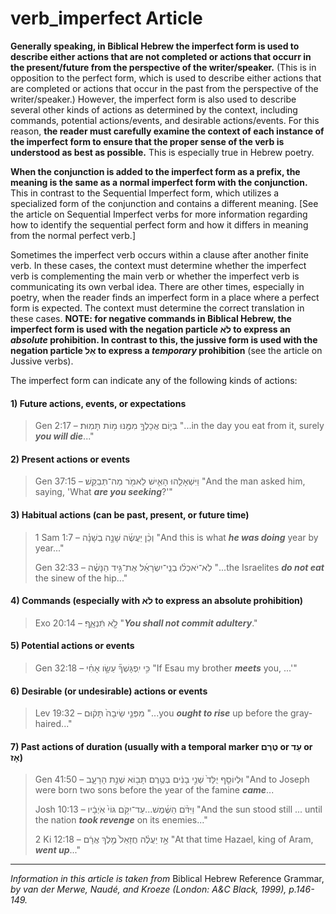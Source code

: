 # verb_imperfect Article
**Generally speaking, in Biblical Hebrew the imperfect form is used to describe either actions that are not completed or actions that occurr in the present/future from the perspective of the writer/speaker.**  (This is in opposition to the perfect form, which is used to describe either actions that are completed or actions that occur in the past from the perspective of the writer/speaker.)  However, the imperfect form is also used to describe several other kinds of actions as determined by the context, including commands, potential actions/events, and desirable actions/events.  For this reason, **the reader must carefully examine the context of each instance of the imperfect form to ensure that the proper sense of the verb is understood as best as possible.**  This is especially true in Hebrew poetry.

**When the conjunction is added to the imperfect form as a prefix, the meaning is the same as a normal imperfect form with the conjunction.**  This in contrast to the Sequential Imperfect form, which utilizes a specialized form of the conjunction and contains a different meaning.  [See the article on Sequential Imperfect verbs for more information regarding how to identify the sequential perfect form and how it differs in meaning from the normal perfect verb.]

Sometimes the imperfect verb occurs within a clause after another finite verb.  In these cases, the context must determine whether the imperfect verb is complementing the main verb or whether the imperfect verb is communicating its own verbal idea.  There are other times, especially in poetry, when the reader finds an imperfect form in a place where a perfect form is expected.  The context must determine the correct translation in these cases.  **NOTE: for negative commands in Biblical Hebrew, the imperfect form is used with the negation particle לֹא to express an *absolute* prohibition.  In contrast to this, the jussive form is used with the negation particle אַל to express a *temporary* prohibition** (see the article on Jussive verbs).

The imperfect form can indicate any of the following kinds of actions:

#### 1) Future actions, events, or expectations

> Gen 2:17 –  בְּי֛וֹם אֲכָלְךָ֥ מִמֶּ֖נּוּ מ֥וֹת תָּמֽוּת׃  "...in the day you eat from it, surely ***you will die***..."

#### 2) Present actions or events

> Gen 37:15 –  וַיִּשְׁאָלֵ֧הוּ הָאִ֛ישׁ לֵאמֹ֖ר מַה־תְּבַקֵּֽשׁ׃  "And the man asked him, saying, 'What ***are you seeking***?'"

#### 3) Habitual actions (can be past, present, or future time)

> 1 Sam 1:7 –  וְכֵ֨ן יַעֲשֶׂ֜ה שָׁנָ֣ה בְשָׁנָ֗ה  "And this is what ***he was doing*** year by year..."
> 
> Gen 32:33 –  לֹֽא־יֹאכְל֨וּ בְנֵֽי־יִשְׂרָאֵ֜ל אֶת־גִּ֣יד הַנָּשֶׁ֗ה  "...the Israelites ***do not eat*** the sinew of the hip..."

#### 4) Commands (especially with לֹא to express an absolute prohibition)

> Exo 20:14 –  לֹ֣֖א תִּֿנְאָֽ֑ף׃  "***You shall not commit adultery***."

#### 5) Potential actions or events

> Gen 32:18 –  כִּ֣י יִֽפְגָּשְׁךָ֞ עֵשָׂ֣ו אָחִ֗י  "If Esau my brother ***meets*** you, ...'"

#### 6) Desirable (or undesirable) actions or events

> Lev 19:32 – מִפְּנֵ֤י שֵׂיבָה֙ תָּק֔וּם "...you ***ought to rise*** up before the gray-haired..."

#### 7) Past actions of duration (usually with a temporal marker טֶרֶם or עַד or אָז)

> Gen 41:50 –  וּלְיוֹסֵ֤ף יֻלַּד֙ שְׁנֵ֣י בָנִ֔ים בְּטֶ֥רֶם תָּב֖וֹא שְׁנַ֣ת הָרָעָ֑ב  "And to Joseph were born two sons before the year of the famine ***came***...
> 
> Josh 10:13 –  וַיִּדֹּ֨ם הַשֶּׁ֜מֶשׁ...עַד־יִקֹּ֥ם גּוֹי֙ אֹֽיְבָ֔יו  "And the sun stood still ... until the nation ***took revenge*** on its enemies..."
> 
> 2 Ki 12:18 –  אָ֣ז יַעֲלֶ֗ה חֲזָאֵל֙ מֶ֣לֶךְ אֲרָ֔ם  "At that time Hazael, king of Aram, ***went up***..."
> 
-----

*Information in this article is taken from* Biblical Hebrew Reference Grammar, *by van der Merwe, Naudé, and Kroeze (London: A&C Black, 1999), p.146-149.*